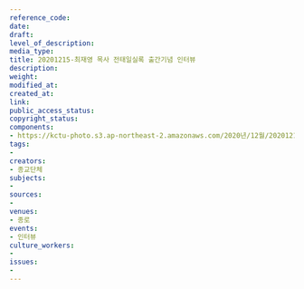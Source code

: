 ```yaml
---
reference_code: 
date: 
draft: 
level_of_description: 
media_type: 
title: 20201215-최재영 목사 전태일실록 출간기념 인터뷰
description: 
weight: 
modified_at: 
created_at: 
link: 
public_access_status: 
copyright_status: 
components:
- https://kctu-photo.s3.ap-northeast-2.amazonaws.com/2020년/12월/20201215-최재영+목사+전태일실록+출간기념+인터뷰/_1DX3332.jpg
tags:
- 
creators:
- 종교단체
subjects:
- 
sources:
- 
venues:
- 종로
events:
- 인터뷰
culture_workers:
- 
issues:
- 
---
```

